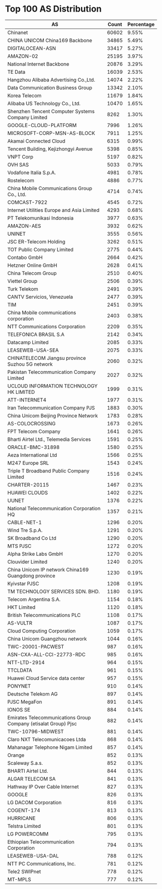 # Top 100 AS Distribution
| AS | Count | Percentage |
|----|----|----|
| Chinanet | 60602 | 9.55% |
| CHINA UNICOM China169 Backbone | 34865 | 5.49% |
| DIGITALOCEAN-ASN | 33417 | 5.27% |
| AMAZON-02 | 25195 | 3.97% |
| National Internet Backbone | 20876 | 3.29% |
| TE Data | 16039 | 2.53% |
| Hangzhou Alibaba Advertising Co.,Ltd. | 14074 | 2.22% |
| Data Communication Business Group | 13342 | 2.10% |
| Korea Telecom | 11679 | 1.84% |
| Alibaba US Technology Co., Ltd. | 10470 | 1.65% |
| Shenzhen Tencent Computer Systems Company Limited | 8262 | 1.30% |
| GOOGLE-CLOUD-PLATFORM | 7996 | 1.26% |
| MICROSOFT-CORP-MSN-AS-BLOCK | 7911 | 1.25% |
| Akamai Connected Cloud | 6315 | 0.99% |
| Tencent Building, Kejizhongyi Avenue | 5398 | 0.85% |
| VNPT Corp | 5197 | 0.82% |
| OVH SAS | 5033 | 0.79% |
| Vodafone Italia S.p.A. | 4981 | 0.78% |
| Rostelecom | 4886 | 0.77% |
| China Mobile Communications Group Co., Ltd. | 4714 | 0.74% |
| COMCAST-7922 | 4545 | 0.72% |
| Internet Utilities Europe and Asia Limited | 4293 | 0.68% |
| PT Telekomunikasi Indonesia | 3977 | 0.63% |
| AMAZON-AES | 3932 | 0.62% |
| UNINET | 3555 | 0.56% |
| JSC ER-Telecom Holding | 3262 | 0.51% |
| TOT Public Company Limited | 2775 | 0.44% |
| Contabo GmbH | 2664 | 0.42% |
| Hetzner Online GmbH | 2628 | 0.41% |
| China Telecom Group | 2510 | 0.40% |
| Viettel Group | 2506 | 0.39% |
| Turk Telekom | 2491 | 0.39% |
| CANTV Servicios, Venezuela | 2477 | 0.39% |
| TIM | 2451 | 0.39% |
| China Mobile communications corporation | 2403 | 0.38% |
| NTT Communications Corporation | 2209 | 0.35% |
| TELEFONICA BRASIL S.A | 2142 | 0.34% |
| Datacamp Limited | 2085 | 0.33% |
| LEASEWEB-USA-SEA | 2075 | 0.33% |
| CHINATELECOM Jiangsu province Suzhou 5G network | 2060 | 0.32% |
| Pakistan Telecommunication Company Limited | 2027 | 0.32% |
| UCLOUD INFORMATION TECHNOLOGY HK LIMITED | 1999 | 0.31% |
| ATT-INTERNET4 | 1977 | 0.31% |
| Iran Telecommunication Company PJS | 1883 | 0.30% |
| China Unicom Beijing Province Network | 1783 | 0.28% |
| AS-COLOCROSSING | 1673 | 0.26% |
| FPT Telecom Company | 1641 | 0.26% |
| Bharti Airtel Ltd., Telemedia Services | 1591 | 0.25% |
| ORACLE-BMC-31898 | 1580 | 0.25% |
| Aeza International Ltd | 1566 | 0.25% |
| M247 Europe SRL | 1543 | 0.24% |
| Triple T Broadband Public Company Limited | 1516 | 0.24% |
| CHARTER-20115 | 1467 | 0.23% |
| HUAWEI CLOUDS | 1402 | 0.22% |
| UUNET | 1376 | 0.22% |
| National Telecommunication Corporation HQ | 1357 | 0.21% |
| CABLE-NET-1 | 1296 | 0.20% |
| Wind Tre S.p.A. | 1291 | 0.20% |
| SK Broadband Co Ltd | 1290 | 0.20% |
| MTS PJSC | 1272 | 0.20% |
| Alpha Strike Labs GmbH | 1270 | 0.20% |
| Clouvider Limited | 1240 | 0.20% |
| China Unicom IP network China169 Guangdong province | 1230 | 0.19% |
| Kyivstar PJSC | 1208 | 0.19% |
| TM TECHNOLOGY SERVICES SDN. BHD. | 1180 | 0.19% |
| Telecom Argentina S.A. | 1154 | 0.18% |
| HKT Limited | 1120 | 0.18% |
| British Telecommunications PLC | 1108 | 0.17% |
| AS-VULTR | 1087 | 0.17% |
| Cloud Computing Corporation | 1059 | 0.17% |
| China Unicom Guangzhou network | 1044 | 0.16% |
| TWC-20001-PACWEST | 987 | 0.16% |
| ASN-CXA-ALL-CCI-22773-RDC | 985 | 0.16% |
| NTT-LTD-2914 | 964 | 0.15% |
| TTCLDATA | 961 | 0.15% |
| Huawei Cloud Service data center | 957 | 0.15% |
| PONYNET | 910 | 0.14% |
| Deutsche Telekom AG | 897 | 0.14% |
| PJSC MegaFon | 891 | 0.14% |
| IONOS SE | 884 | 0.14% |
| Emirates Telecommunications Group Company (etisalat Group) Pjsc | 882 | 0.14% |
| TWC-10796-MIDWEST | 881 | 0.14% |
| Claro NXT Telecomunicacoes Ltda | 868 | 0.14% |
| Mahanagar Telephone Nigam Limited | 857 | 0.14% |
| Orange | 852 | 0.13% |
| Scaleway S.a.s. | 852 | 0.13% |
| BHARTI Airtel Ltd. | 844 | 0.13% |
| ALGAR TELECOM SA | 841 | 0.13% |
| Hathway IP Over Cable Internet | 827 | 0.13% |
| GOOGLE | 826 | 0.13% |
| LG DACOM Corporation | 816 | 0.13% |
| COGENT-174 | 813 | 0.13% |
| HURRICANE | 806 | 0.13% |
| Telstra Limited | 801 | 0.13% |
| LG POWERCOMM | 795 | 0.13% |
| Ethiopian Telecommunication Corporation | 794 | 0.13% |
| LEASEWEB-USA-DAL | 788 | 0.12% |
| NTT PC Communications, Inc. | 781 | 0.12% |
| Tele2 SWIPnet | 778 | 0.12% |
| MT-MPLS | 777 | 0.12% |
